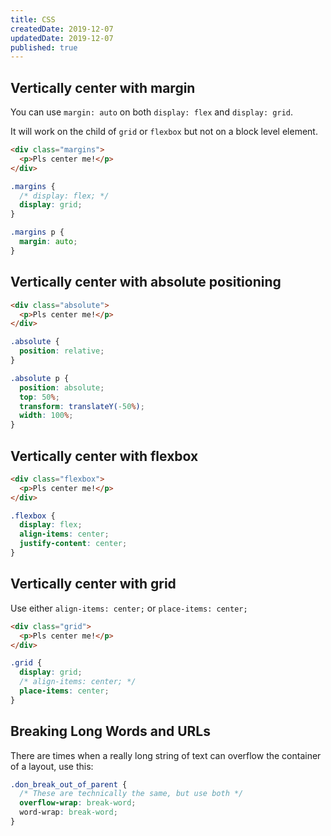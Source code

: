 ```yaml
---
title: CSS
createdDate: 2019-12-07
updatedDate: 2019-12-07
published: true
---
```


## Vertically center with margin

You can use `margin: auto` on both `display: flex` and
`display: grid`.

It will work on the child of `grid` or `flexbox` but not on a block
level element.

```html
<div class="margins">
  <p>Pls center me!</p>
</div>
```

```css
.margins {
  /* display: flex; */
  display: grid;
}

.margins p {
  margin: auto;
}
```

## Vertically center with absolute positioning

```html
<div class="absolute">
  <p>Pls center me!</p>
</div>
```

```css
.absolute {
  position: relative;
}

.absolute p {
  position: absolute;
  top: 50%;
  transform: translateY(-50%);
  width: 100%;
}
```

## Vertically center with flexbox

```html
<div class="flexbox">
  <p>Pls center me!</p>
</div>
```

```css
.flexbox {
  display: flex;
  align-items: center;
  justify-content: center;
}
```

## Vertically center with grid

Use either `align-items: center;` or `place-items: center;`

```html
<div class="grid">
  <p>Pls center me!</p>
</div>
```

```css
.grid {
  display: grid;
  /* align-items: center; */
  place-items: center;
}
```

## Breaking Long Words and URLs

There are times when a really long string of text can overflow the
container of a layout, use this:

```css
.don_break_out_of_parent {
  /* These are technically the same, but use both */
  overflow-wrap: break-word;
  word-wrap: break-word;
}
```
